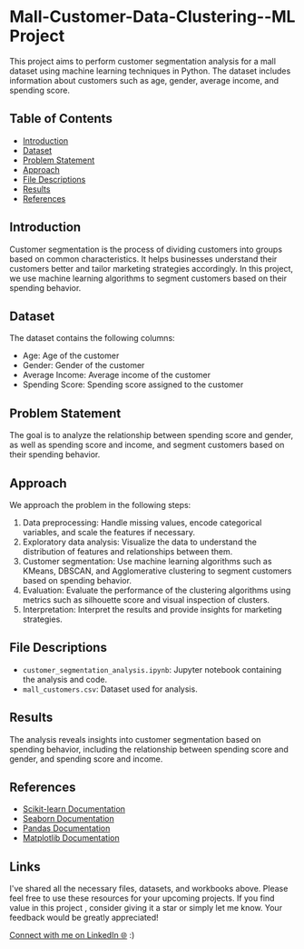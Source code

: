 # Mall-Customer-Data-Clustering--ML Project

This project aims to perform customer segmentation analysis for a mall dataset using machine learning techniques in Python. The dataset includes information about customers such as age, gender, average income, and spending score.

## Table of Contents
- [Introduction](#introduction)
- [Dataset](#dataset)
- [Problem Statement](#problem-statement)
- [Approach](#approach)
- [File Descriptions](#file-descriptions)
- [Results](#results)
- [References](#references)

## Introduction
Customer segmentation is the process of dividing customers into groups based on common characteristics. It helps businesses understand their customers better and tailor marketing strategies accordingly. In this project, we use machine learning algorithms to segment customers based on their spending behavior.

## Dataset
The dataset contains the following columns:
- Age: Age of the customer
- Gender: Gender of the customer
- Average Income: Average income of the customer
- Spending Score: Spending score assigned to the customer

## Problem Statement
The goal is to analyze the relationship between spending score and gender, as well as spending score and income, and segment customers based on their spending behavior.

## Approach
We approach the problem in the following steps:
1. Data preprocessing: Handle missing values, encode categorical variables, and scale the features if necessary.
2. Exploratory data analysis: Visualize the data to understand the distribution of features and relationships between them.
3. Customer segmentation: Use machine learning algorithms such as KMeans, DBSCAN, and Agglomerative clustering to segment customers based on spending behavior.
4. Evaluation: Evaluate the performance of the clustering algorithms using metrics such as silhouette score and visual inspection of clusters.
5. Interpretation: Interpret the results and provide insights for marketing strategies.

## File Descriptions
- `customer_segmentation_analysis.ipynb`: Jupyter notebook containing the analysis and code.
- `mall_customers.csv`: Dataset used for analysis.


## Results
The analysis reveals insights into customer segmentation based on spending behavior, including the relationship between spending score and gender, and spending score and income.

## References
- [Scikit-learn Documentation](https://scikit-learn.org/stable/documentation.html)
- [Seaborn Documentation](https://seaborn.pydata.org/)
- [Pandas Documentation](https://pandas.pydata.org/docs/)
- [Matplotlib Documentation](https://matplotlib.org/stable/contents.html)

## Links 
I've shared all the necessary files, datasets, and workbooks above. Please feel free to use these resources for your upcoming projects. If you find value in this project , consider giving it a star or simply let me know. Your feedback would be greatly appreciated!

[Connect with me on LinkedIn 🌐](https://www.linkedin.com/in/jivanjot-kaur-993220262/) :)


